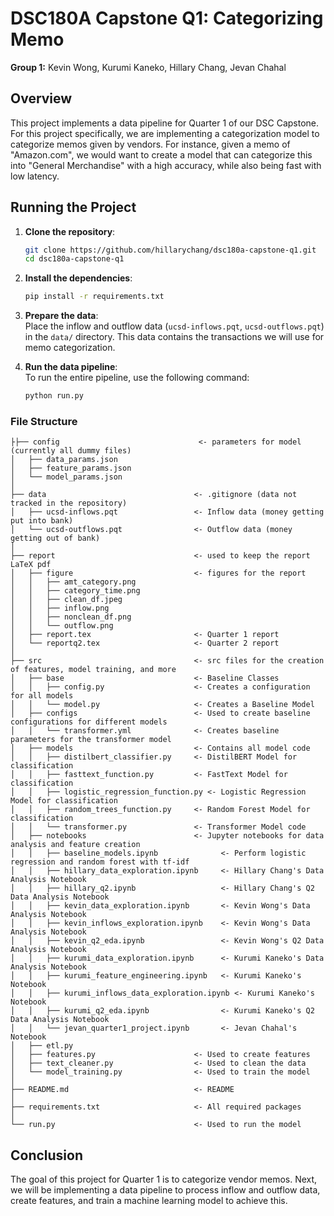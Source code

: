 # DSC180A Capstone Q1: Categorizing Memo

**Group 1:** Kevin Wong, Kurumi Kaneko, Hillary Chang, Jevan Chahal

## Overview

This project implements a data pipeline for Quarter 1 of our DSC Capstone. For this project specifically, we are implementing a categorization model to categorize memos given by vendors. For instance, given a memo of "Amazon.com", we would want to create a model that can categorize this into "General Merchandise" with a high accuracy, while also being fast with low latency.

## Running the Project

1. **Clone the repository**:
    ```bash
    git clone https://github.com/hillarychang/dsc180a-capstone-q1.git
    cd dsc180a-capstone-q1
    ```

2. **Install the dependencies**:
    ```bash
    pip install -r requirements.txt
    ```

3. **Prepare the data**:  
    Place the inflow and outflow data (`ucsd-inflows.pqt`, `ucsd-outflows.pqt`) in the `data/` directory. This data contains the transactions we will use for memo categorization.

4. **Run the data pipeline**:  
    To run the entire pipeline, use the following command:
    ```bash
    python run.py
    ```

### File Structure

```
├├── config                               <- parameters for model (currently all dummy files)
│   ├── data_params.json     
│   ├── feature_params.json
│   └── model_params.json
│
├── data                                 <- .gitignore (data not tracked in the repository)
│   ├── ucsd-inflows.pqt                 <- Inflow data (money getting put into bank)
│   └── ucsd-outflows.pqt                <- Outflow data (money getting out of bank)   
│
├── report                               <- used to keep the report LaTeX pdf
│   ├── figure                           <- figures for the report
│   │   ├── amt_category.png       
│   │   ├── category_time.png
│   │   ├── clean_df.jpeg
│   │   ├── inflow.png
│   │   ├── nonclean_df.png  
│   │   └── outflow.png        
│   ├── report.tex                       <- Quarter 1 report
│   └── reportq2.tex                     <- Quarter 2 report
│
├── src                                  <- src files for the creation of features, model training, and more
│   ├── base                             <- Baseline Classes
│   │   ├── config.py                    <- Creates a configuration for all models
│   │   └── model.py                     <- Creates a Baseline Model
│   ├── configs                          <- Used to create baseline configurations for different models
│   │   └── transformer.yml              <- Creates baseline parameters for the transformer model
│   ├── models                           <- Contains all model code
│   │   ├── distilbert_classifier.py     <- DistilBERT Model for classification
│   │   ├── fasttext_function.py         <- FastText Model for classification
│   │   ├── logistic_regression_function.py <- Logistic Regression Model for classification
│   │   ├── random_trees_function.py     <- Random Forest Model for classification
│   │   └── transformer.py               <- Transformer Model code
│   ├── notebooks                        <- Jupyter notebooks for data analysis and feature creation
│   │   ├── baseline_models.ipynb              <- Perform logistic regression and random forest with tf-idf
│   │   ├── hillary_data_exploration.ipynb     <- Hillary Chang's Data Analysis Notebook
│   │   ├── hillary_q2.ipynb                   <- Hillary Chang's Q2 Data Analysis Notebook
│   │   ├── kevin_data_exploration.ipynb       <- Kevin Wong's Data Analysis Notebook
│   │   ├── kevin_inflows_exploration.ipynb    <- Kevin Wong's Data Analysis Notebook
│   │   ├── kevin_q2_eda.ipynb                 <- Kevin Wong's Q2 Data Analysis Notebook
│   │   ├── kurumi_data_exploration.ipynb      <- Kurumi Kaneko's Data Analysis Notebook
│   │   ├── kurumi_feature_engineering.ipynb   <- Kurumi Kaneko's Notebook
│   │   ├── kurumi_inflows_data_exploration.ipynb <- Kurumi Kaneko's Notebook
│   │   ├── kurumi_q2_eda.ipynb                <- Kurumi Kaneko's Q2 Data Analysis Notebook
│   │   └── jevan_quarter1_project.ipynb       <- Jevan Chahal's Notebook
│   ├── etl.py       
│   ├── features.py                      <- Used to create features
│   ├── text_cleaner.py                  <- Used to clean the data 
│   └── model_training.py                <- Used to train the model
│
├── README.md                            <- README
│
├── requirements.txt                     <- All required packages
│
└── run.py                               <- Used to run the model
```

## Conclusion
The goal of this project for Quarter 1 is to categorize vendor memos. Next, we will be implementing a data pipeline to process inflow and outflow data, create features, and train a machine learning model to achieve this.
